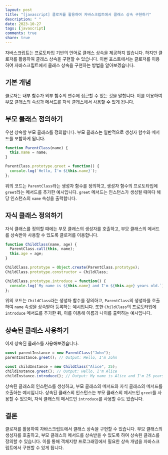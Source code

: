 ```yaml
---
layout: post
title: "[javascript] 클로저를 활용하여 자바스크립트에서 클래스 상속 구현하기"
description: " "
date: 2023-10-27
tags: [javascript]
comments: true
share: true
---
```


자바스크립트는 프로토타입 기반의 언어로 클래스 상속을 제공하지 않습니다. 하지만 클로저를 활용하여 클래스 상속을 구현할 수 있습니다. 이번 포스트에서는 클로저를 이용하여 자바스크립트에서 클래스 상속을 구현하는 방법을 알아보겠습니다.

## 기본 개념

클로저는 내부 함수가 외부 함수의 변수에 접근할 수 있는 것을 말합니다. 이를 이용하여 부모 클래스의 속성과 메서드를 자식 클래스에서 사용할 수 있게 됩니다.

## 부모 클래스 정의하기

우선 상속할 부모 클래스를 정의합니다. 부모 클래스는 일반적으로 생성자 함수와 메서드를 포함하게 됩니다.

```javascript
function ParentClass(name) {
  this.name = name;
}

ParentClass.prototype.greet = function() {
  console.log(`Hello, I'm ${this.name}`);
};
```

위의 코드는 `ParentClass`라는 생성자 함수를 정의하고, 생성자 함수의 프로토타입에 `greet`라는 메서드를 추가한 예시입니다. `greet` 메서드는 인스턴스가 생성될 때마다 해당 인스턴스의 `name` 속성을 출력합니다.

## 자식 클래스 정의하기

자식 클래스를 정의할 때에는 부모 클래스의 생성자를 호출하고, 부모 클래스의 메서드를 상속받아 사용할 수 있도록 클로저를 이용합니다.

```javascript
function ChildClass(name, age) {
  ParentClass.call(this, name);
  this.age = age;
}

ChildClass.prototype = Object.create(ParentClass.prototype);
ChildClass.prototype.constructor = ChildClass;

ChildClass.prototype.introduce = function() {
  console.log(`My name is ${this.name} and I'm ${this.age} years old.`);
};
```

위의 코드는 `ChildClass`라는 생성자 함수를 정의하고, `ParentClass`의 생성자를 호출하여 `name` 속성을 상속받아 등록하는 예시입니다. 또한 `ChildClass`의 프로토타입에 `introduce` 메서드를 추가한 뒤, 이를 이용해 이름과 나이를 출력하는 예시입니다.

## 상속된 클래스 사용하기

이제 상속된 클래스를 사용해보겠습니다.

```javascript
const parentInstance = new ParentClass("John");
parentInstance.greet(); // Output: Hello, I'm John

const childInstance = new ChildClass("Alice", 25);
childInstance.greet(); // Output: Hello, I'm Alice
childInstance.introduce(); // Output: My name is Alice and I'm 25 years old.
```

상속된 클래스의 인스턴스를 생성하고, 부모 클래스의 메서드와 자식 클래스의 메서드를 호출하는 예시입니다. 상속된 클래스의 인스턴스는 부모 클래스의 메서드인 `greet`를 사용할 수 있으며, 자식 클래스의 메서드인 `introduce`를 사용할 수도 있습니다.

## 결론

클로저를 활용하여 자바스크립트에서 클래스 상속을 구현할 수 있습니다. 부모 클래스의 생성자를 호출하고, 부모 클래스의 메서드를 상속받을 수 있도록 하여 상속된 클래스를 정의할 수 있습니다. 이를 통해 객체지향 프로그래밍에서 필요한 상속 개념을 자바스크립트에서 구현할 수 있게 됩니다.